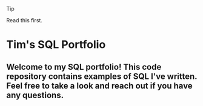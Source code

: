 > [!TIP]
> Read this first.

# Tim's SQL Portfolio

## Welcome to my SQL portfolio! This code repository contains examples of SQL I've written. Feel free to take a look and reach out if you have any questions.
